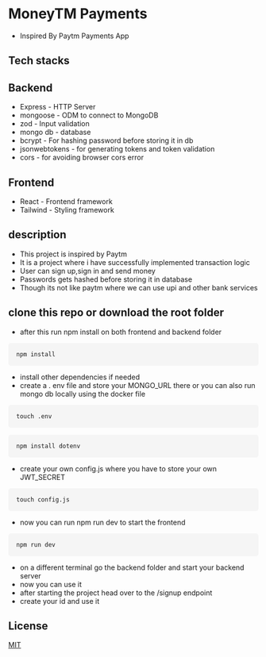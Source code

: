 
# MoneyTM Payments
- Inspired By Paytm Payments App


## Tech stacks
 ## Backend
- Express - HTTP Server
- mongoose - ODM to connect to MongoDB
- zod - Input validation
- mongo db - database
- bcrypt - For hashing password before storing it in db
- jsonwebtokens - for generating tokens and token validation
- cors - for avoiding browser cors error

## Frontend
- React - Frontend framework
- Tailwind - Styling framework

## description
- This project is inspired by Paytm
- It is  a project where i have successfully implemented transaction logic 
- User can sign up,sign in and send money
- Passwords gets hashed before storing it in database
- Though its not like paytm where we can use upi and other bank services

## clone this repo or download the root folder
- after this run npm install on  both frontend and backend folder
<pre style="padding: 16px; background-color: #f5f5f5; border-radius: 5px;">
<code>npm install</code>
</pre>
- install other dependencies if needed
- create a . env file and store your MONGO_URL there or you can also run mongo db locally using the docker file 
<pre style="padding: 16px; background-color: #f5f5f5; border-radius: 5px;">
<code>touch .env</code>
</pre>
<pre style="padding: 16px; background-color: #f5f5f5; border-radius: 5px;">
<code>npm install dotenv</code>
</pre>
- create your own config.js where you have to store your own JWT_SECRET
<pre style="padding: 16px; background-color: #f5f5f5; border-radius: 5px;">
<code>touch config.js</code>
</pre>
- now you can run npm run dev to start the frontend
<pre style="padding: 16px; background-color: #f5f5f5; border-radius: 5px;">
<code>npm run dev</code>
</pre>
- on a different terminal go the backend folder and start your backend server
- now you can use it 
- after starting the project head over to the /signup endpoint 
- create your id and use it 

 ## License
 [MIT](LICENSE)
